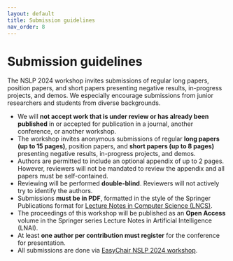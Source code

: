 ```yaml
---
layout: default
title: Submission guidelines
nav_order: 8
---
```


# Submission guidelines

The NSLP 2024 workshop invites submissions of regular long papers, position papers, and short papers presenting negative results, in-progress projects, and demos. We especially encourage submissions from junior researchers and students from diverse backgrounds.

* We will **not accept work that is under review or has already been published** in or accepted for publication in a journal, another conference, or another workshop.
* The workshop invites anonymous submissions of regular **long papers (up to 15 pages)**, position papers, and **short papers (up to 8 pages)** presenting negative results, in-progress projects, and demos. 
* Authors are permitted to include an optional appendix of up to 2 pages. However, reviewers will not be mandated to review the appendix and all papers must be self-contained.
* Reviewing will be performed **double-blind**. Reviewers will not actively try to identify the authors.
* Submissions **must be in PDF**, formatted in the style of the Springer Publications format for [Lecture Notes in Computer Science (LNCS)](https://www.springer.com/gp/computer-science/lncs/conference-proceedings-guidelines).
* The proceedings of this workshop will be published as an **Open Access** volume in the Springer series Lecture Notes in Artificial Intelligence (LNAI).
* At least **one author per contribution must register** for the conference for presentation.
* All submissions are done via [EasyChair NSLP 2024 workshop](https://easychair.org/conferences/?conf=nslp2024).
